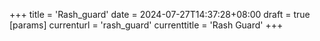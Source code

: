 +++
title = 'Rash_guard'
date = 2024-07-27T14:37:28+08:00
draft = true
[params]
  currenturl = 'rash_guard'
  currenttitle = 'Rash Guard'
+++
